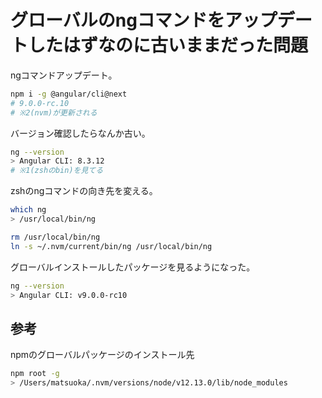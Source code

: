 # グローバルのngコマンドをアップデートしたはずなのに古いままだった問題

ngコマンドアップデート。

```bash
npm i -g @angular/cli@next
# 9.0.0-rc.10
# ※2(nvm)が更新される
```

バージョン確認したらなんか古い。

```bash
ng --version
> Angular CLI: 8.3.12
# ※1(zshのbin)を見てる
```

zshのngコマンドの向き先を変える。

```bash
which ng
> /usr/local/bin/ng

rm /usr/local/bin/ng
ln -s ~/.nvm/current/bin/ng /usr/local/bin/ng
```

グローバルインストールしたパッケージを見るようになった。

```bash
ng --version
> Angular CLI: v9.0.0-rc10
```

## 参考

npmのグローバルパッケージのインストール先

```bash
npm root -g
> /Users/matsuoka/.nvm/versions/node/v12.13.0/lib/node_modules
```
